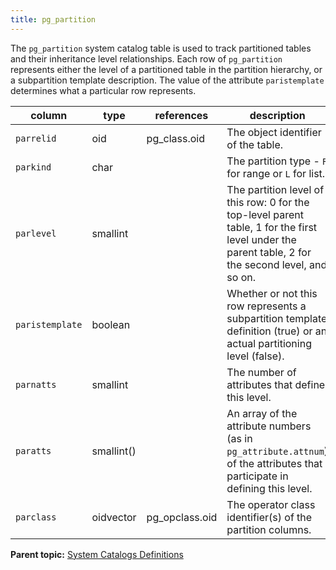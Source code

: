 ```yaml
---
title: pg_partition 
---
```


The `pg_partition` system catalog table is used to track partitioned tables and their inheritance level relationships. Each row of `pg_partition` represents either the level of a partitioned table in the partition hierarchy, or a subpartition template description. The value of the attribute `paristemplate` determines what a particular row represents.

|column|type|references|description|
|------|----|----------|-----------|
|`parrelid`|oid|pg\_class.oid|The object identifier of the table.|
|`parkind`|char| |The partition type - `R` for range or `L` for list.|
|`parlevel`|smallint| |The partition level of this row: 0 for the top-level parent table, 1 for the first level under the parent table, 2 for the second level, and so on.|
|`paristemplate`|boolean| |Whether or not this row represents a subpartition template definition \(true\) or an actual partitioning level \(false\).|
|`parnatts`|smallint| |The number of attributes that define this level.|
|`paratts`|smallint\(\)| |An array of the attribute numbers \(as in `pg_attribute.attnum`\) of the attributes that participate in defining this level.|
|`parclass`|oidvector|pg\_opclass.oid|The operator class identifier\(s\) of the partition columns.|

**Parent topic:** [System Catalogs Definitions](../system_catalogs/catalog_ref-html.html)

